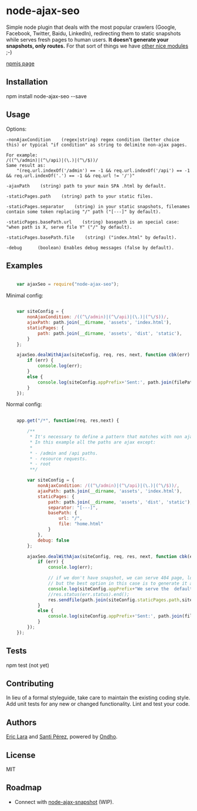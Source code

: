 node-ajax-seo
=============

Simple node plugin that deals with the most popular crawlers (Google, Facebook, Twitter, Baidu, LinkedIn), redirecting them to static snapshots while serves fresh pages to human users. **It doesn't generate your snapshots, only routes.** For that sort of things we have [other nice modules](https://www.github.com/ericzon/node-ajax-snapshot) ;-)

[npmjs page](https://www.npmjs.com/package/node-ajax-seo)

## Installation

  npm install node-ajax-seo --save

## Usage

  Options:

    -nonAjaxCondition    (regex|string) regex condition (better choice this) or typical "if condition" as string to delimite non-ajax pages.
    
    For example: 
	/((^\/admin)|(^\/api)|(\.)|(^\/$))/ 
    Same result as:
        "(req.url.indexOf('/admin') == -1 && req.url.indexOf('/api') == -1 && req.url.indexOf('.') == -1 && req.url != '/')"

    -ajaxPath    (string) path to your main SPA .html by default.

    -staticPages.path    (string) path to your static files.

    -staticPages.separator    (string) in your static snapshots, filenames contain some token replacing "/" path ("[---]" by default).

    -staticPages.basePath.url    (string) basepath is an special case: "when path is X, serve file Y" ("/" by default).

    -staticPages.basePath.file    (string) ("index.html" by default). 

    -debug		(boolean) Enables debug messages (false by default).

## Examples
```javascript

	var ajaxSeo = require("node-ajax-seo");
```
Minimal config:
```javascript

	var siteConfig = {
        nonAjaxCondition: /((^\/admin)|(^\/api)|(\.)|(^\/$))/,
        ajaxPath: path.join(__dirname, 'assets', 'index.html'),
        staticPages: {
            path: path.join(__dirname, 'assets', 'dist', 'static'),
        }
    };

    ajaxSeo.dealWithAjax(siteConfig, req, res, next, function cbk(err) {
        if (err) {
            console.log(err);
        }
        else {
            console.log(siteConfig.appPrefix+'Sent:', path.join(filePath,fragment));
        }
    });
```
  Normal config:
```javascript
	
  	app.get("/*", function(req, res,next) {

	    /**
	     * It's necessary to define a pattern that matches with non ajax requests:
	     * In this example all the paths are ajax except:
	     *
	     * - /admin and /api paths.
	     * - resource requests.
	     * - root
	     **/

	    var siteConfig = {
	        nonAjaxCondition: /((^\/admin)|(^\/api)|(\.)|(^\/$))/,
	        ajaxPath: path.join(__dirname, 'assets', 'index.html'),
	        staticPages: {
	            path: path.join(__dirname, 'assets', 'dist', 'static'),
	            separator: "[---]",
	            basePath: {
	                url: "/",
	                file: "home.html"
	            }
	        },
	        debug: false
	    };

	    ajaxSeo.dealWithAjax(siteConfig, req, res, next, function cbk(err) {
	        if (err) {
	            console.log(err);

	            // if we don't have snapshot, we can serve 404 page, log miss request into DB, send a mail... whatevevr,
	            // but the best option in this case is to generate it and serve it on-the-fly (WIP).
	            console.log(siteConfig.appPrefix+"We serve the  default file caused by the inexistence of the requested one.");
	            //res.status(err.status).end();
	            res.sendfile(path.join(siteConfig.staticPages.path,siteConfig.staticPages.basePath.file));
	        }
	        else {
	            console.log(siteConfig.appPrefix+'Sent:', path.join(filePath,fragment));
	        }
	    });
	});
``` 

## Tests

  npm test (not yet)

## Contributing

In lieu of a formal styleguide, take care to maintain the existing coding style.
Add unit tests for any new or changed functionality. Lint and test your code.

## Authors

[Eric Lara](https://www.twitter.com/EricLaraAmat) and [Santi Pérez](https://www.twitter.com/SantiPrzF), powered by [Ondho](http://www.ondho.com).

## License

MIT
  
## Roadmap

* Connect with [node-ajax-snapshot](https://www.github.com/ericzon/node-ajax-snapshot) (WIP).

